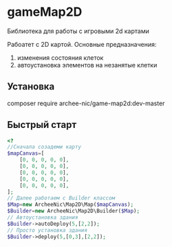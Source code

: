 # gameMap2D
Библиотека для работы с игровыми 2d картами

Рабоатет с 2D картой. 
Основные предназначения: 
1. изменения состояния клеток 
2. автоустановка элементов на незанятые клетки

## Установка

composer require archee-nic/game-map2d:dev-master

## Быстрый старт

```php
<?
//Сначала созадеми карту
$mapCanvas=[
    [0, 0, 0, 0, 0],
    [0, 0, 0, 0, 0],
    [0, 0, 0, 0, 0],
    [0, 0, 0, 0, 0],
    [0, 0, 0, 0, 0],
];
// Далее работаем с Builder классом
$Map=new ArcheeNic\Map2D\Map($mapCanvas);
$Builder=new ArcheeNic\Map2D\Builder($Map);
// Автоустановка здания
$Builder->autoDeploy(5,[2,2]);
// Просто установка здания
$Builder->deploy(5,[0,3],[2,2]);
```
